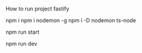 How to run project fastify

npm i npm i nodemon -g npm i -D nodemon ts-node

npm run start

npm run dev
